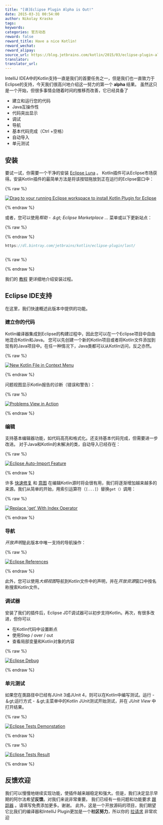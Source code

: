 ```yaml
---
title: "[译]Eclipse Plugin Alpha is Out!"
date: 2015-03-31 00:54:00
author: Nikolay Krasko
tags:
keywords:
categories: 官方动态
reward: false
reward_title: Have a nice Kotlin!
reward_wechat:
reward_alipay:
source_url: https://blog.jetbrains.com/kotlin/2015/03/eclipse-plugin-alpha-is-out/
translator:
translator_url:
---
```


IntelliJ IDEA中的Kotlin支持一直是我们的首要任务之一，但是我们也一直致力于Eclipse的支持，今天我们很高兴地介绍这一努力的第一个<strong> alpha </strong>结果。
虽然这只是一个开始，但很多事情会随着时间的推移而改善，它已经具备了

* 建立和运行您的代码
* Java互操作性
* 代码突出显示
* 调试
* 导航
* 基本代码完成（Ctrl +空格）
* 自动导入
* 单元测试

## 安装

要试一试，你需要一个干净的安装 [Eclipse Luna](https://www.eclipse.org/downloads/) 。 Kotlin插件可从Eclipse市场</em>获得。安装Kotlin插件的最简单方法是将该按钮拖放到正在运行的Eclipse窗口</strong>中：

{% raw %}
<p><a class="drag" href="http://marketplace.eclipse.org/marketplace-client-intro?mpc_install=2257536" title="Drag to your running Eclipse workspace to install Kotlin Plugin for Eclipse"><img alt="Drag to your running Eclipse workspace to install Kotlin Plugin for Eclipse" data-recalc-dims="1" src="https://i2.wp.com/marketplace.eclipse.org/sites/all/themes/solstice/_themes/solstice_marketplace/public/images/btn-install.png?w=640&amp;ssl=1"/></a><br/>
<span id="more-1945"></span></p>
{% endraw %}

或者，您可以使用<em>帮助 - ＆gt; Eclipse Marketplace ... </em>菜单或以下更新站点：

{% raw %}
<p></p>
{% endraw %}

```kotlin
https://dl.bintray.com/jetbrains/kotlin/eclipse-plugin/last/
 
```

{% raw %}
<p></p>
{% endraw %}

我们的 [教程](http://kotlinlang.org/docs/tutorials/getting-started-eclipse.html) 更详细地介绍安装过程。
## Eclipse IDE支持

在这里，我们快速概述此版本中提供的功能。
### 建立你的代码

Kotlin编译器集成到Eclipse的构建过程中，因此您可以在一个Eclipse项目中自由地混合Kotlin和Java。
您可以先创建一个新的Kotlin项目或者将Kotlin文件添加到现有的Java项目中。在任一种情况下，Java类都可以从Kotlin访问，反之亦然。

{% raw %}
<p><a href="https://i1.wp.com/blog.jetbrains.com/kotlin/files/2015/03/New-Kotlin-File-in-Context-Menu.png"><img alt="New Kotlin File in Context Menu" class="alignnone size-full wp-image-1957" data-recalc-dims="1" src="https://i1.wp.com/blog.jetbrains.com/kotlin/files/2015/03/New-Kotlin-File-in-Context-Menu.png?resize=640%2C194&amp;ssl=1"/></a></p>
{% endraw %}

问题视图</em>显示Kotlin报告的诊断（错误和警告）：

{% raw %}
<p><a href="https://i0.wp.com/blog.jetbrains.com/kotlin/files/2015/03/skitch.png"><img alt="Problems View in Action" class="alignnone size-full wp-image-1959" data-recalc-dims="1" src="https://i0.wp.com/blog.jetbrains.com/kotlin/files/2015/03/skitch.png?resize=640%2C241&amp;ssl=1"/></a></p>
{% endraw %}

### 编辑

支持基本编辑器功能，如代码高亮和格式化。还支持基本代码完成，但需要进一步改进。
对于Java和Kotlin的未解决的类，自动导入</em>已经存在：

{% raw %}
<p><a href="https://i2.wp.com/blog.jetbrains.com/kotlin/files/2015/03/Screenshot-2015-03-30-15.26.27.png"><img alt="Eclipse Auto-Import Feature" class="alignnone size-full wp-image-1965" data-recalc-dims="1" src="https://i2.wp.com/blog.jetbrains.com/kotlin/files/2015/03/Screenshot-2015-03-30-15.26.27.png?resize=393%2C119&amp;ssl=1"/></a></p>
{% endraw %}

许多 [快速修复](https://github.com/JetBrains/kotlin/tree/master/idea/src/org/jetbrains/kotlin/idea/quickfix) 和 [意图](https://github.com/JetBrains/kotlin/tree/master/idea/src/org/jetbrains/kotlin/idea/intentions) 在编辑Kotlin源时将会很有用，我们将逐渐增加越来越多的来源。我们从简单的开始，用索引运算符（`[...]`）替换`get（）`调用：

{% raw %}
<p><a href="https://i1.wp.com/blog.jetbrains.com/kotlin/files/2015/03/Screenshot-2015-03-30-15.29.20.png"><img alt="Replace 'get' With Index Operator" class="alignnone size-full wp-image-1966" data-recalc-dims="1" src="https://i1.wp.com/blog.jetbrains.com/kotlin/files/2015/03/Screenshot-2015-03-30-15.29.20.png?resize=500%2C83&amp;ssl=1"/></a></p>
{% endraw %}

### 导航

<em>开放声明</em>是此版本中唯一支持的导航操作：

{% raw %}
<p><a href="https://i1.wp.com/blog.jetbrains.com/kotlin/files/2015/03/eclipse-references.png"><img alt="Eclipse References" class="alignnone size-full wp-image-1969" data-recalc-dims="1" src="https://i1.wp.com/blog.jetbrains.com/kotlin/files/2015/03/eclipse-references.png?resize=592%2C159&amp;ssl=1"/></a></p>
{% endraw %}

此外，您可以使用<em>大纲视图</em>导航到Kotlin文件中的声明，并在<em>开放资源</em>窗口中按名称搜索Kotlin文件。
### 调试器

安装了我们的插件后，Eclipse JDT调试器可以初步支持Kotlin。再次，有很多改进，但你可以

* 在Kotlin代码中设置断点
* 使用Step / over / out
* 查看局部变量和Kotlin对象的内容


{% raw %}
<p><a href="https://i1.wp.com/blog.jetbrains.com/kotlin/files/2015/03/Screenshot-2015-03-30-16.39.21.png"><img alt="Eclipse Debug" class="alignnone size-full wp-image-1971" data-recalc-dims="1" src="https://i1.wp.com/blog.jetbrains.com/kotlin/files/2015/03/Screenshot-2015-03-30-16.39.21.png?resize=640%2C176&amp;ssl=1"/></a></p>
{% endraw %}

### 单元测试

如果您在类路径中已经有JUnit 3或JUnit 4，则可以在Kotlin中编写测试。运行 - ＆gt;运行方式 - ＆gt;主菜单中的Kotlin JUnit测试</em>开始测试，并在<em> JUnit View </em>中打开结果。

{% raw %}
<p><a href="https://i1.wp.com/blog.jetbrains.com/kotlin/files/2015/03/Screenshot-2015-03-30-01.39.29.png"><img alt="Eclipse Tests Demonstation" class="alignnone size-full wp-image-1962" data-recalc-dims="1" src="https://i1.wp.com/blog.jetbrains.com/kotlin/files/2015/03/Screenshot-2015-03-30-01.39.29.png?resize=560%2C199&amp;ssl=1"/></a></p>
{% endraw %}


{% raw %}
<p><a href="https://i2.wp.com/blog.jetbrains.com/kotlin/files/2015/03/Screenshot-2015-03-30-01.39.51.png"><img alt="Eclipse Tests Result" class="alignnone size-full wp-image-1961" data-recalc-dims="1" src="https://i2.wp.com/blog.jetbrains.com/kotlin/files/2015/03/Screenshot-2015-03-30-01.39.51.png?resize=503%2C172&amp;ssl=1"/></a></p>
{% endraw %}

## 反馈欢迎

我们可以慢慢地继续实现功能，使插件越来越稳定和强大。但是，我们决定显示早期的阿尔法希望<strong>反馈</strong>。对我们来说非常重要。
我们已经有一些问题和功能要求 [跟踪器](https://youtrack.jetbrains.com/search/Kotlin%20Eclipse-19206) 。请填写免费添加更多。谢谢。
此外，这是一个开放源码的项目，我们期望它比我们的编译器和IntelliJ Plugin更加是一个<strong>社区努力</strong>，所以你的 [拉请求](https://github.com/JetBrains/kotlin-eclipse/) 非常欢迎
